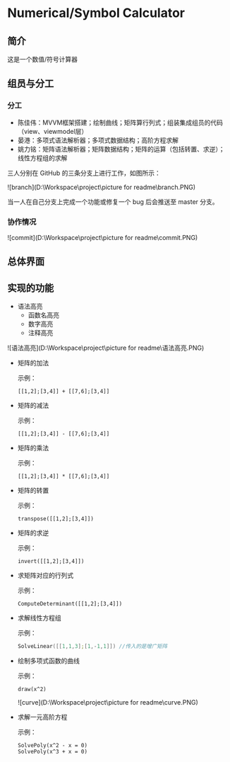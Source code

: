 # Numerical/Symbol Calculator

## 简介

这是一个数值/符号计算器



## 组员与分工

### 分工

* 陈佳伟：MVVM框架搭建；绘制曲线；矩阵算行列式；组装集成组员的代码（view、viewmodel层）
* 晏港：多项式语法解析器；多项式数据结构；高阶方程求解
* 姚力铭：矩阵语法解析器；矩阵数据结构；矩阵的运算（包括转置、求逆）；线性方程组的求解

三人分别在 GitHub 的三条分支上进行工作，如图所示：

![branch](D:\Workspace\project\picture for readme\branch.PNG)

当一人在自己分支上完成一个功能或修复一个 bug 后会推送至 master 分支。

### 协作情况

![commit](D:\Workspace\project\picture for readme\commit.PNG)

## 总体界面



## 实现的功能

* 语法高亮
    * 函数名高亮
    * 数字高亮
    * 注释高亮

![语法高亮](D:\Workspace\project\picture for readme\语法高亮.PNG)



* 矩阵的加法

  示例：

  ```
  [[1,2];[3,4]] + [[7,6];[3,4]]
  ```

* 矩阵的减法

  示例：

  ```
  [[1,2];[3,4]] - [[7,6];[3,4]]
  ```

  

* 矩阵的乘法

  示例：

  ```
  [[1,2];[3,4]] * [[7,6];[3,4]]
  ```

* 矩阵的转置

  示例：

    ```
  transpose([[1,2];[3,4]])
    ```



* 矩阵的求逆

  示例：

  ```
  invert([[1,2];[3,4]])
  ```

  

* 求矩阵对应的行列式

  示例：

  ```
  ComputeDeterminant([[1,2];[3,4]])
  ```

  

* 求解线性方程组

  示例：

  ```c++
  SolveLinear([[1,1,3];[1,-1,1]]) //传入的是增广矩阵
  ```

  



* 绘制多项式函数的曲线

  示例：

  ```
  draw(x^2)
  ```

  ![curve](D:\Workspace\project\picture for readme\curve.PNG)



* 求解一元高阶方程

  示例：

  ```
  SolvePoly(x^2 - x = 0)
  SolvePoly(x^3 + x = 0)
  ```

  

